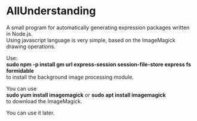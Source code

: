 # AllUnderstanding
A small program for automatically generating expression packages written in Node.js.<br/>
Using javascript language is very simple, based on the ImageMagick drawing operations.<br/>

Use:<br/>
<b>sudo npm -p install gm url express-session session-file-store express fs formidable</b><br/>
to install the background image processing module.<br/>

You can use<br/>
<b>sudo yum install imagemagick</b> or <b>sudo apt install imagemagick</b><br/>
to download the ImageMagick.<br/>

You can use it later.
